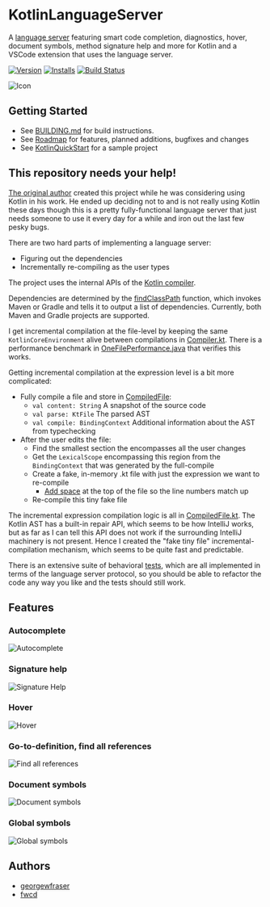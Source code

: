 # KotlinLanguageServer
A [language server](https://microsoft.github.io/language-server-protocol/) featuring smart code completion, diagnostics, hover, document symbols, method signature help and more for Kotlin and a VSCode extension that uses the language server.

[![Version](https://vsmarketplacebadge.apphb.com/version-short/fwcd.kotlin.svg)](https://marketplace.visualstudio.com/items?itemName=fwcd.kotlin)
[![Installs](https://vsmarketplacebadge.apphb.com/installs-short/fwcd.kotlin.svg)](https://marketplace.visualstudio.com/items?itemName=fwcd.kotlin)
[![Build Status](https://travis-ci.org/fwcd/KotlinLanguageServer.svg?branch=master)](https://travis-ci.org/fwcd/KotlinLanguageServer)

![Icon](Icon128.png)

## Getting Started
* See [BUILDING.md](BUILDING.md) for build instructions.
* See [Roadmap](https://github.com/fwcd/KotlinLanguageServer/projects/1) for features, planned additions, bugfixes and changes
* See [KotlinQuickStart](https://github.com/fwcd/KotlinQuickStart) for a sample project

## This repository needs your help!
[The original author](https://github.com/georgewfraser) created this project while he was considering using Kotlin in his work. He ended up deciding not to and is not really using Kotlin these days though this is a pretty fully-functional language server that just needs someone to use it every day for a while and iron out the last few pesky bugs.

There are two hard parts of implementing a language server:
- Figuring out the dependencies
- Incrementally re-compiling as the user types

The project uses the internal APIs of the [Kotlin compiler](https://github.com/JetBrains/kotlin/tree/master/compiler).

Dependencies are determined by the [findClassPath](src/main/kotlin/org/javacs/kt/classpath/findClassPath.kt) function, which invokes Maven or Gradle and tells it to output a list of dependencies. Currently, both Maven and Gradle projects are supported.

I get incremental compilation at the file-level by keeping the same `KotlinCoreEnvironment` alive between compilations in [Compiler.kt](src/main/kotlin/org/javacs/kt/Compiler.kt). There is a performance benchmark in [OneFilePerformance.java](src/test/java/org/javacs/kt/OneFilePerformance.java) that verifies this works.

Getting incremental compilation at the expression level is a bit more complicated:
- Fully compile a file and store in [CompiledFile](src/main/kotlin/org/javacs/kt/CompiledFile.kt):
    - `val content: String` A snapshot of the source code
    - `val parse: KtFile` The parsed AST
    - `val compile: BindingContext` Additional information about the AST from typechecking
- After the user edits the file:
    - Find the smallest section the encompasses all the user changes
    - Get the `LexicalScope` encompassing this region from the `BindingContext` that was generated by the full-compile
    - Create a fake, in-memory .kt file with just the expression we want to re-compile
        - [Add space](src/main/kotlin/org/javacs/kt/CompiledFile.kt#L81) at the top of the file so the line numbers match up
    - Re-compile this tiny fake file

The incremental expression compilation logic is all in [CompiledFile.kt](src/main/kotlin/org/javacs/kt/CompiledFile.kt). The Kotlin AST has a built-in repair API, which seems to be how IntelliJ works, but as far as I can tell this API does not work if the surrounding IntelliJ machinery is not present. Hence I created the "fake tiny file" incremental-compilation mechanism, which seems to be quite fast and predictable.

There is an extensive suite of behavioral [tests](src/test/kotlin/org/javacs/kt), which are all implemented in terms of the language server protocol, so you should be able to refactor the code any way you like and the tests should still work.

## Features

### Autocomplete
![Autocomplete](images/Autocomplete.png)

### Signature help
![Signature Help](images/SignatureHelp.png)

### Hover
![Hover](images/Hover.png)

### Go-to-definition, find all references
![Find all references](images/FindAllReferences.png)

### Document symbols
![Document symbols](images/DocumentSymbols.png)

### Global symbols
![Global symbols](images/GlobalSymbols.png)

## Authors
* [georgewfraser](https://github.com/georgewfraser)
* [fwcd](https://github.com/fwcd)
